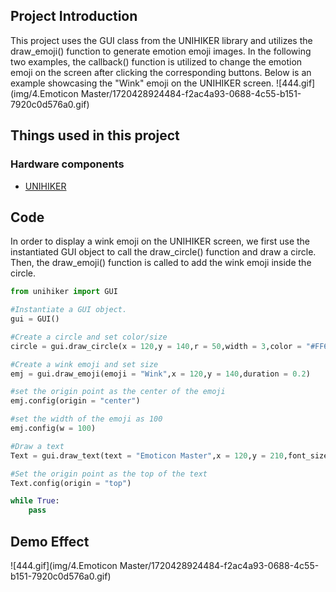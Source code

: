 ## Project Introduction
This project uses the GUI class from the UNIHIKER library and utilizes the draw_emoji() function to generate emotion emoji images. In the following two examples, the callback() function is utilized to change the emotion emoji on the screen after clicking the corresponding buttons. Below is an example showcasing the "Wink" emoji on the UNIHIKER screen.
![444.gif](img/4.Emoticon Master/1720428924484-f2ac4a93-0688-4c55-b151-7920c0d576a0.gif)
## Things used in this project
### Hardware components

- [UNIHIKER](https://www.dfrobot.com/product-2691.html)
## Code
In order to display a wink emoji on the UNIHIKER screen, we first use the instantiated GUI object to call the draw_circle() function and draw a circle. Then, the draw_emoji() function is called to add the wink emoji inside the circle.
```python
from unihiker import GUI

#Instantiate a GUI object.
gui = GUI() 

#Create a circle and set color/size
circle = gui.draw_circle(x = 120,y = 140,r = 50,width = 3,color = "#FF6666") 

#Create a wink emoji and set size
emj = gui.draw_emoji(emoji = "Wink",x = 120,y = 140,duration = 0.2) 

#set the origin point as the center of the emoji
emj.config(origin = "center") 

#set the width of the emoji as 100
emj.config(w = 100) 

#Draw a text
Text = gui.draw_text(text = "Emoticon Master",x = 120,y = 210,font_size = 15, color = "#000000")

#Set the origin point as the top of the text
Text.config(origin = "top") 

while True:
    pass
```
## Demo Effect
![444.gif](img/4.Emoticon Master/1720428924484-f2ac4a93-0688-4c55-b151-7920c0d576a0.gif)
## 
